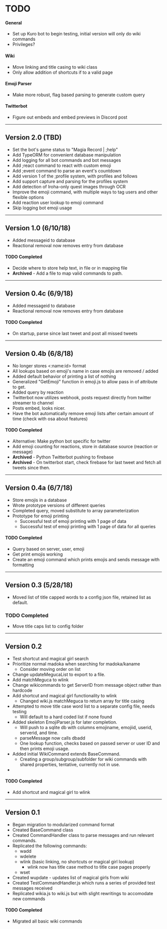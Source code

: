 # TODO

#### General

- Set up Kuro bot to begin testing, initial version will only do wiki commands
- Privileges?

#### Wiki
- Move linking and title casing to wiki class
- Only allow addition of shortcuts if to a valid page

#### Emoji Parser
- Make more robust, flag based parsing to generate custom query

#### Twitterbot
- Figure out embeds and embed previews in Discord post

---

## Version 2.0 (TBD)
- Set the bot's game status to "Magia Record | ;help"
- Add TypeORM for convenient database manipulation
- Add logging for all bot commands and bot messages
- Add ;react command to react with custom emoji
- Add ;event command to parse an event's countdown
- Add version 1 of the ;profile system, with profiles and follows
- Add support capture and parsing for the profiles system
- Add detection of Iroha-only quest images through OCR
- Improve the emoji command, with multiple ways to tag users and other flexible options
- Add reaction user lookup to emoji command
- Skip logging bot emoji usage

---

## Version 1.0 (6/10/18)
- Added messageid to database
- Reactional removal now removes entry from database

#### TODO Completed
- Decide where to store help text, in file or in mapping file
- **Archived** - Add a file to map valid commands to path.

---

## Version 0.4c (6/9/18)
- Added messageid to database
- Reactional removal now removes entry from database

#### TODO Completed
- On startup, parse since last tweet and post all missed tweets

---

## Version 0.4b (6/8/18)
- No longer stores <:name:id> format
- All lookups based on emoji's name in case emojis are removed / added
- Added default behavior of printing a list of nothing
- Generalized "GetEmoji" function in emoji.js to allow pass in of attribute to get.
- Added query by reaction
- Twitterbot now utilizes webhook, posts request directly from twitter streamer to channel
- Posts embed, looks nicer.
- Have the bot automatically remove emoji lists after certain amount of time (check with osa about features)


#### TODO Completed
- Alternative: Make python bot specific for twitter
- Add emoji counting for reactions, store in database source (reaction or message)
- **Archived** - Python Twitterbot pushing to firebase
- **Archived** - On twitterbot start, check firebase for last tweet and fetch all tweets since then.

---

## Version 0.4a (6/7/18)
- Store emojis in a database
- Wrote prototype versions of different queries
- Completed query, moved substitute to array parameterization
- Prototype for emoji printing
    - Successful test of emoji printing with 1 page of data
    - Successful test of emoji printing with 1 page of data for all queries

#### TODO Completed
- Query based on server, user, emoji
- Get print emojis working
- Create an emoji command which prints emojis and sends message with formatting

---

## Version 0.3 (5/28/18)

- Moved list of title capped words to a config json file, retained list as default.

### TODO Completed
- Move title caps list to config folder

---

## Version 0.2
- Test shortcut and magical girl search
- Prioritize normal madoka when searching for madoka/kaname
     - Consider moving order on list
- Change updateMegucaList to export to a file.
- Add matchMeguca to wlink
- Change wikicommands to get ServerID from message object rather than hardcode
- Add shortcut and magical girl functionality to wlink
    - Changed wiki.js matchMeguca to return array for title casing
- Attempted to move title case word list to a separate config file, needs testing
    - Will default to a hard coded list if none found
- Added skeleton EmojiParser.js for later completion.
    - Will push to a sqlite db with columns emojiname, emojiid, userid, serverid, and time.
    - parseMessage now calls dbadd
    - One lookup function, checks based on passed server or user ID and then prints emoji usage.
- Added initial WikiCommand extends BaseCommand.
    - Creating a group/subgroup/subfolder for wiki commands with shared properties, tentative, currently not in use.
-

#### TODO Completed
- Add shortcut and magical girl to wlink

---

## Version 0.1
- Began migration to modularized command format
- Created BaseCommand class
- Created CommandHandler class to parse messages and run relevant commands.
- Replicated the following commands:
    - wadd
    - wdelete
    - wlink (basic linking, no shortcuts or magical girl lookup)
        - wlink now has title case method to title case pages properly
    - wset
- Created wupdate - updates list of magical girls from wiki
- Created TestCommandHandler.js which runs a series of provided test messages received
- Replicated wikia.js to wiki.js but with slight rewritings to accomodate new commands

#### TODO Completed
- Migrated all basic wiki commands